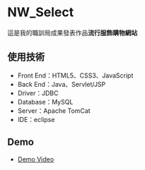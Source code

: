# NW_Select
這是我的職訓局成果發表作品**流行服飾購物網站**
## 使用技術
- Front End：HTML5、CSS3、JavaScript
- Back End：Java、Servlet/JSP
- Driver：JDBC
- Database：MySQL
- Server：Apache TomCat
- IDE：eclipse
## Demo
- [Demo Video](https://drive.google.com/file/d/1rlYYOZ16upi6RA4XdCvCTc9ZlUz6c7_Y/view?usp=sharing)
